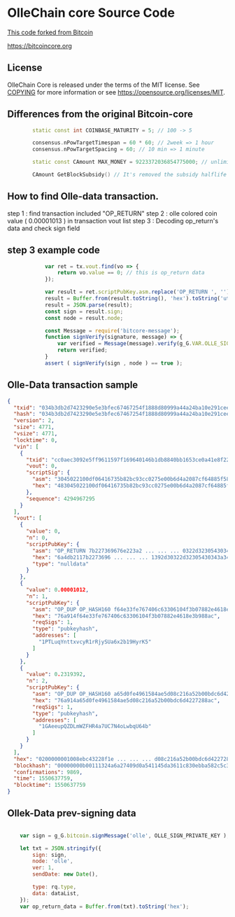 OlleChain core Source Code
=====================================

[This code forked from Bitcoin](https://github.com/bitcoin/bitcoin)

https://bitcoincore.org


License
-------

OlleChain Core is released under the terms of the MIT license. See [COPYING](COPYING) for more
information or see https://opensource.org/licenses/MIT.

Differences from the original Bitcoin-core
-------------------
``` c++
        static const int COINBASE_MATURITY = 5; // 100 -> 5

        consensus.nPowTargetTimespan = 60 * 60; // 2week => 1 hour
        consensus.nPowTargetSpacing = 60; // 10 min => 1 minute

        static const CAmount MAX_MONEY = 9223372036854775000; // unlimited

        CAmount GetBlockSubsidy() // It's removed the subsidy halflife code.
```


How to find Olle-data transaction. 
-------------------
step 1 :  find transaction  included "OP_RETURN"
step 2 :  olle colored coin value ( 0.00001013 ) in transaction vout list
step 3 :  Decoding op_return's data and check sign field 


## step 3  example code 
```js
            var ret = tx.vout.find(vo => {
                return vo.value == 0; // this is op_return data
            });

            var result = ret.scriptPubKey.asm.replace('OP_RETURN ', '');
            result = Buffer.from(result.toString(), 'hex').toString('utf8');
            result = JSON.parse(result);
            const sign = result.sign;
            const node = result.node;

            const Message = require('bitcore-message');
            function signVerify(signature, message) => {
                var verified = Message(message).verify(g_G.VAR.OLLE_SIGN_ADDRESS, signature);
                return verified;
            }
            assert ( signVerify(sign , node ) == true );
```


## Olle-Data transaction sample
```json
{
  "txid": "034b3db2d7423290e5e3bfec67467254f1888d80999a44a24ba10e291cee157f",
  "hash": "034b3db2d7423290e5e3bfec67467254f1888d80999a44a24ba10e291cee157f",
  "version": 2,
  "size": 4771,
  "vsize": 4771,
  "locktime": 0,
  "vin": [
    {
      "txid": "cc0aec3092e5ff9611597f169640146b1db8840bb1653ce0a41e8f2243bc8e00",
      "vout": 0,
      "scriptSig": {
        "asm": "3045022100df06416735b82bc93cc0275e00b6d4a2087cf64885f586ab0a780528867f735e0220710f48d2a0e8a4eced8ff800ef367e3f85a3f936e3889cb33055e1f4afc393e8[ALL] 03c5e17b1041ad1f50dddc124125ee1b528c7b75e1eb91b3cee31e51f98fb9f263",
        "hex": "483045022100df06416735b82bc93cc0275e00b6d4a2087cf64885f586ab0a780528867f735e0220710f48d2a0e8a4eced8ff800ef367e3f85a3f936e3889cb33055e1f4afc393e8012103c5e17b1041ad1f50dddc124125ee1b528c7b75e1eb91b3cee31e51f98fb9f263"
      },
      "sequence": 4294967295
    }
  ],
  "vout": [
    {
      "value": 0,
      "n": 0,
      "scriptPubKey": {
        "asm": "OP_RETURN 7b227369676e223a2 ... ... ... 0322d32305430343a34323a30352e3239365a227d5d7d",
        "hex": "6a4db2117b2273696 ... ... ... 1392d30322d32305430343a34323a30352e3239365a227d5d7d",
        "type": "nulldata"
      }
    },
    {
      "value": 0.00001012,
      "n": 1,
      "scriptPubKey": {
        "asm": "OP_DUP OP_HASH160 f64e33fe767406c63306104f3b07882e4618e3b9 OP_EQUALVERIFY OP_CHECKSIG",
        "hex": "76a914f64e33fe767406c63306104f3b07882e4618e3b988ac",
        "reqSigs": 1,
        "type": "pubkeyhash",
        "addresses": [
          "1PTLuqYnttxvcyR1rRjySUa6x2b19HyrK5"
        ]
      }
    },
    {
      "value": 0.2319392,
      "n": 2,
      "scriptPubKey": {
        "asm": "OP_DUP OP_HASH160 a65d0fe4961584ae5d08c216a52b00bdc6d42272 OP_EQUALVERIFY OP_CHECKSIG",
        "hex": "76a914a65d0fe4961584ae5d08c216a52b00bdc6d4227288ac",
        "reqSigs": 1,
        "type": "pubkeyhash",
        "addresses": [
          "1GAeeupQZDLmWZFHR4a7UC7N4oLwbqU64b"
        ]
      }
    }
  ],
  "hex": "0200000001008ebc43228f1e ... ... ... d08c216a52b00bdc6d4227288ac00000000",
  "blockhash": "00000000b00111324a6a27409d0a541145da3611c830ebba582c5c344293b90b",
  "confirmations": 9869,
  "time": 1550637759,
  "blocktime": 1550637759
}
```

## Ollek-Data prev-signing data
```js

    var sign = g_G.bitcoin.signMessage('olle', OLLE_SIGN_PRIVATE_KEY );

    let txt = JSON.stringify({
        sign: sign,
        node: 'olle',
        ver: 1,
        sendDate: new Date(),

        type: rq.type,
        data: dataList,
    });
    var op_return_data = Buffer.from(txt).toString('hex');

```

